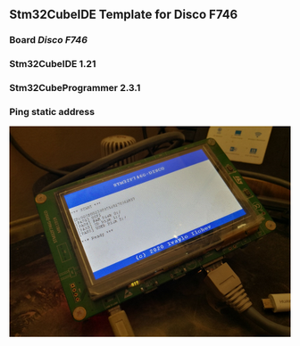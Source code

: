 Stm32CubeIDE Template for Disco F746
--------------------------------------

### Board *Disco F746*

### Stm32CubeIDE 1.21
 
### Stm32CubeProgrammer 2.3.1


### Ping static address 
![lcd_log](images/lcd_log.jpg)
